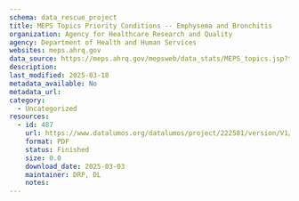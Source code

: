 ```yaml
---
schema: data_rescue_project 
title: MEPS Topics Priority Conditions -- Emphysema and Bronchitis
organization: Agency for Healthcare Research and Quality
agency: Department of Health and Human Services
websites: meps.ahrq.gov
data_source: https://meps.ahrq.gov/mepsweb/data_stats/MEPS_topics.jsp?topicid=4Z7
description: 
last_modified: 2025-03-18
metadata_available: No
metadata_url: 
category:
  - Uncategorized
resources:
  - id: 487
    url: https://www.datalumos.org/datalumos/project/222581/version/V1/view
    format: PDF
    status: Finished
    size: 0.0
    download_date: 2025-03-03
    maintainer: DRP, DL
    notes: 
---
```

